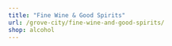 ```yaml
---
title: "Fine Wine & Good Spirits"
url: /grove-city/fine-wine-and-good-spirits/
shop: alcohol
---
```

